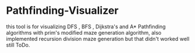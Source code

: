 # Pathfinding-Visualizer
this tool is for visualizing DFS , BFS , Dijkstra's and A* Pathfinding algorithms with prim's modified maze generation algorithm, 
also implemented recursion division maze generation but that didn't worked well still ToDo.

